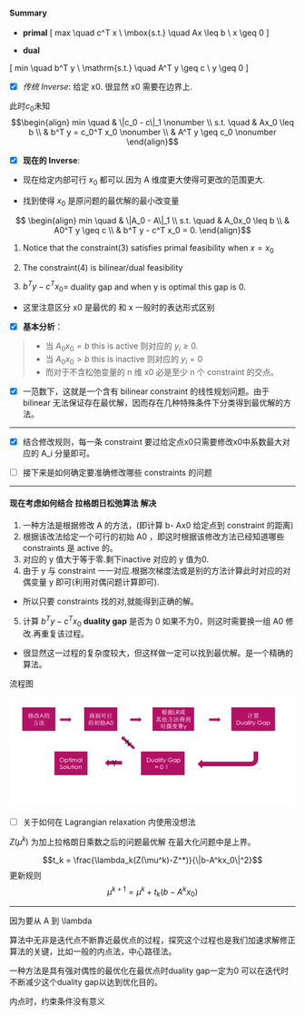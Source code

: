 #### Summary
- **primal**
\[
max \quad  c^T x \\
\mbox{s.t.}  \quad  Ax \leq b \\
      x \geq 0
\]

- **dual**

\[
min \quad  b^T y \\
\mathrm{s.t.} \quad  A^T y \geq c \\
      y \geq 0
\]

- [x] _传统 Inverse_: 给定 x0. 很显然 x0 需要在边界上.

此时$c_0$未知
$$\begin{align}
min \quad & \|c_0 - c\|_1 \nonumber  \\
s.t. \quad & Ax_0 \leq b \\
      &   b^T y = c_0^T x_0 \nonumber \\
      &   A^T y \geq c_0   \nonumber
\end{align}$$


- [x] **现在的 Inverse**:

- 现在给定内部可行 $x_0$ 都可以.因为 A 维度更大使得可更改的范围更大.

- 找到使得 $x_0$ 是原问题的最优解的最小改变量

$$
\begin{align}
min \quad & \|A_0 - A\|_1     \\
s.t. \quad & A_0x_0   \leq b  \\
        &   A0^T y \geq c     \\
        &   b^T y - c^T x_0 = 0.
\end{align}$$

1. Notice that the constraint(3) satisfies primal feasibility when $x=x_0$

2. The constraint(4) is bilinear/dual feasibility

3. $b^T y - c^T x_0 =$ duality gap and when y is optimal this gap is 0.

- 这里注意区分 x0 是最优的 和 x 一般时的表达形式区别

- [x] **基本分析**：
>  - 当 $A_0x_0 =b$ this is active   则对应的 $y_i \geq 0$.
>  - 当 $A_0x_0 >b$ this is inactive 则对应的 $y_i = 0$
> - 而对于不含松弛变量的 n 维 x0 必是至少 n 个 constraint 的交点。

- [x] 一范数下，这就是一个含有 bilinear constraint 的线性规划问题。由于 bilinear 无法保证存在最优解，因而存在几种特殊条件下分类得到最优解的方法。

--------

- [x] 结合修改规则，每一条 constraint 要过给定点x0只需要修改x0中系数最大对应的 A_i 分量即可。

- [ ] 接下来是如何确定要准确修改哪些 constraints 的问题

--------

#### 现在考虑如何结合 拉格朗日松弛算法 解决

1. 一种方法是根据修改 A 的方法，(即计算 b- Ax0 给定点到 constraint 的距离)
2. 根据该改法给定一个可行的初始 A0 ，即这时根据该修改方法已经知道哪些constraints 是 active 的。
3. 对应的 y 值大于等于零.剩下inactive 对应的 y 值为0.
4. 由于 y 与 constraint 一一对应.根据次梯度法或是别的方法计算此时对应的对偶变量 y 即可(利用对偶问题计算即可).
- 所以只要 constraints 找的对,就能得到正确的解。
5. 计算 $b^T y - c^T x_0$  **duality gap** 是否为 0 如果不为0，则这时需要换一组 A0 修改.再重复该过程。

- 很显然这一过程的复杂度较大，但这样做一定可以找到最优解。是一个精确的算法。

流程图

![information](Image/1.png)

- [ ] 关于如何在 Lagrangian relaxation 内使用没想法

$Z(\mu^k)$ 为加上拉格朗日乘数之后的问题最优解
在最大化问题中是上界。

$$t_k = \frac{\lambda_k(Z(\mu^k)-Z^*)}{\|b-A^kx_0\|^2}$$
更新规则
$$ \mu^{k+1} = \mu ^k + t_k(b-A^kx_0)$$

--------

因为要从 A 到 \lambda

算法中无非是迭代点不断靠近最优点的过程，探究这个过程也是我们加速求解修正算法的关键，比如一般的内点法，中心路径法。

一种方法是具有强对偶性的最优化在最优点时duality gap一定为0 可以在迭代时不断减少这个duality gap以达到优化目的。

内点时，约束条件没有意义
